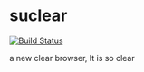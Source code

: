 # suclear

[![Build Status](https://travis-ci.org/Supra-Garage/suclear.svg?branch=master)](https://travis-ci.org/Supra-Garage/suclear)

a new clear browser, It is so clear
